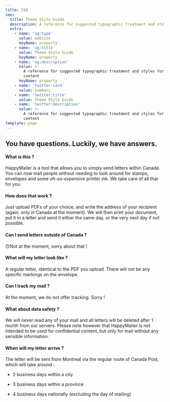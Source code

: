 ```yaml
---
title: FAQ
seo:
  title: Theme Style Guide
  description: A reference for suggested typographic treatment and styles for your content
  extra:
    - name: 'og:type'
      value: website
      keyName: property
    - name: 'og:title'
      value: Theme Style Guide
      keyName: property
    - name: 'og:description'
      value: >-
        A reference for suggested typographic treatment and styles for your
        content
      keyName: property
    - name: 'twitter:card'
      value: summary
    - name: 'twitter:title'
      value: Theme Style Guide
    - name: 'twitter:description'
      value: >-
        A reference for suggested typographic treatment and styles for your
        content
template: page
---
```

## You have questions. Luckily, we have answers.

#### What is this ?

HappyMailer is a tool that allows you to simply send letters within Canada. You can now mail people without needing to look around for stamps, envelopes and some *oh-so-expensive* printer ink. We take care of all that for you.

#### How does that work ?

Just upload PDFs of your choice, and write the address of your recipient (again, only in Canada at the moment). We will then print your document, put it in a letter and send it either the same day, or the very next day if not possible.

#### Can I send letters outside of Canada ?

🙃Not at the moment, sorry about that !

#### What will my letter look like ?

A regular letter, identical to the PDF you upload. There will not be any specific markings on the envelope.

#### Can I track my mail ?

At the moment, we do not offer tracking. Sorry !

#### What about data safety ?

We will never read any of your mail and all letters will be deleted after 1 month from our servers. Please note however that HappyMailer is not intended to be used for confidential content, but only for mail without any sensible information.

#### When will my letter arrive ?

The letter will be sent from Montreal via the regular route of Canada Post, which will take around :

*   2 business days within a city

*   3 business days within a province

*   4 business days nationally (excluding the day of mailing)
